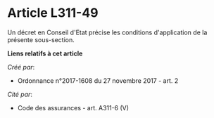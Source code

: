 # Article L311-49

Un décret en Conseil d'Etat précise les conditions d'application de la présente sous-section.

**Liens relatifs à cet article**

_Créé par_:

  - Ordonnance n°2017-1608 du 27 novembre 2017 - art. 2

_Cité par_:

  - Code des assurances - art. A311-6 (V)
